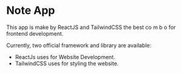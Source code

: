 # Note App

This app is make by ReactJS and TailwindCSS the best co m b o for frontend development.

Currently, two official framework and library are available:

- ReactJs uses for Website Development.
- TailwindCSS uses for styling the website.
